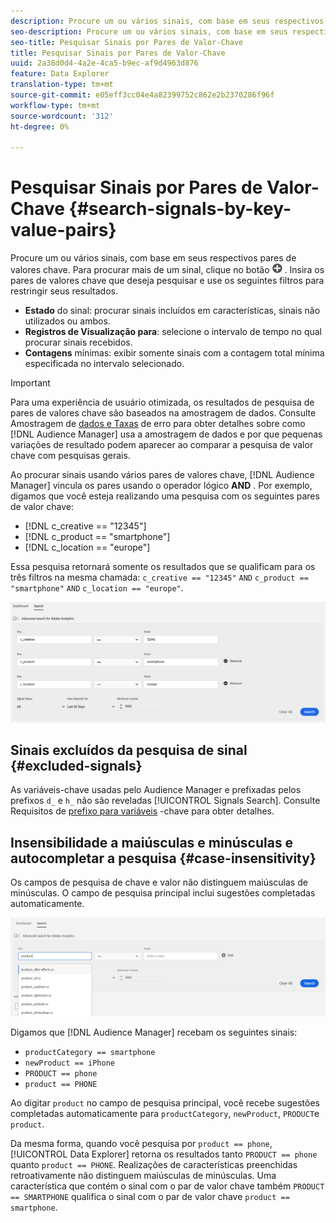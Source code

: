 ```yaml
---
description: Procure um ou vários sinais, com base em seus respectivos pares de valores chave.
seo-description: Procure um ou vários sinais, com base em seus respectivos pares de valores chave.
seo-title: Pesquisar Sinais por Pares de Valor-Chave
title: Pesquisar Sinais por Pares de Valor-Chave
uuid: 2a38d0d4-4a2e-4ca5-b9ec-af9d4963d876
feature: Data Explorer
translation-type: tm+mt
source-git-commit: e05eff3cc04e4a82399752c862e2b2370286f96f
workflow-type: tm+mt
source-wordcount: '312'
ht-degree: 0%

---
```



# Pesquisar Sinais por Pares de Valor-Chave {#search-signals-by-key-value-pairs}

Procure um ou vários sinais, com base em seus respectivos pares de valores chave.
Para procurar mais de um sinal, clique no botão ![Adicionar](assets/icon_add.png) . Insira os pares de valores chave que deseja pesquisar e use os seguintes filtros para restringir seus resultados.

* **Estado** do sinal: procurar sinais incluídos em características, sinais não utilizados ou ambos.
* **Registros de Visualização para**: selecione o intervalo de tempo no qual procurar sinais recebidos.
* **Contagens** mínimas: exibir somente sinais com a contagem total mínima especificada no intervalo selecionado.

>[!IMPORTANT]
>
>Para uma experiência de usuário otimizada, os resultados de pesquisa de pares de valores chave são baseados na amostragem de dados. Consulte Amostragem de [dados e Taxas](/help/using/reporting/report-sampling.md) de erro para obter detalhes sobre como [!DNL Audience Manager] usa a amostragem de dados e por que pequenas variações de resultado podem aparecer ao comparar a pesquisa de valor chave com pesquisas gerais.

Ao procurar sinais usando vários pares de valores chave, [!DNL Audience Manager] vincula os pares usando o operador lógico **AND** . Por exemplo, digamos que você esteja realizando uma pesquisa com os seguintes pares de valor chave:

* [!DNL c_creative == "12345"]
* [!DNL c_product == "smartphone"]
* [!DNL c_location == "europe"]

Essa pesquisa retornará somente os resultados que se qualificam para os três filtros na mesma chamada: `c_creative == "12345"` `AND` `c_product == "smartphone"` `AND` `c_location == "europe"`.

![](assets/signals-search.png)

## Sinais excluídos da pesquisa de sinal {#excluded-signals}

As variáveis-chave usadas pelo Audience Manager e prefixadas pelos prefixos `d_` e `h_` não são reveladas [!UICONTROL Signals Search]. Consulte Requisitos de [prefixo para variáveis](../../traits/trait-variable-prefixes.md) -chave para obter detalhes.

## Insensibilidade a maiúsculas e minúsculas e autocompletar a pesquisa {#case-insensitivity}

Os campos de pesquisa de chave e valor não distinguem maiúsculas de minúsculas. O campo de pesquisa principal inclui sugestões completadas automaticamente.

![](assets/signal-search-suggestions.png)

Digamos que [!DNL Audience Manager] recebam os seguintes sinais:

* `productCategory == smartphone`
* `newProduct == iPhone`
* `PRODUCT == phone`
* `product == PHONE`

Ao digitar `product` no campo de pesquisa principal, você recebe sugestões completadas automaticamente para `productCategory`, `newProduct`, `PRODUCT`e `product`.

Da mesma forma, quando você pesquisa por `product == phone`, [!UICONTROL Data Explorer] retorna os resultados tanto `PRODUCT == phone` quanto `product == PHONE`.
Realizações de características preenchidas retroativamente não distinguem maiúsculas de minúsculas. Uma característica que contém o sinal com o par de valor chave também `PRODUCT == SMARTPHONE` qualifica o sinal com o par de valor chave `product == smartphone`.